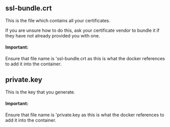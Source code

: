 ## ssl-bundle.crt

This is the file which contains all your certificates. 

If you are unsure how to do this, ask your certificate vendor to bundle it if they have not already provided you with one.

#### Important:
Ensure that file name is 'ssl-bundle.crt as this is what the docker references to add it into the container.



## private.key

This is the key that you generate. 

#### Important:
Ensure that file name is 'private.key as this is what the docker references to add it into the container.

